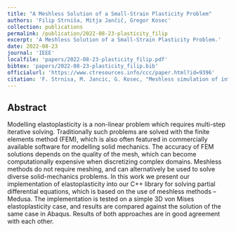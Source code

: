 ```yaml
---
title: "A Meshless Solution of a Small-Strain Plasticity Problem"
authors: 'Filip Strniša, Mitja Jančič, Gregor Kosec'
collection: publications
permalink: /publication/2022-08-23-plasticity_filip
excerpt: 'A Meshless Solution of a Small-Strain Plasticity Problem.'
date: 2022-08-23
journal: 'IEEE'
localfile: 'papers/2022-08-23-plasticity_filip.pdf'
bibtex: 'papers/2022-08-23-plasticity_filip.bib'
officialurl: 'https://www.ctresources.info/ccc/paper.html?id=9396'
citation: 'F. Strnisa, M. Jancic, G. Kosec, "Meshless simulation of infinitesimal elastoplastic deformation of a 3D body", in B.H.V. Topping, J. Kruis, (Editors), "Proceedings of the Fourteenth International Conference on Computational Structures Technology", Civil-Comp Press, Edinburgh, UK, Online volume: CCC 3, Paper 3.4, 2022'
---
```


## Abstract

Modelling elastoplasticity is a non-linear problem which requires multi-step iterative solving. Traditionally such problems are solved with the finite elements method (FEM), which is also often featured in commercially available software for modelling solid mechanics. The accuracy of FEM solutions depends on the quality of the mesh, which can become computationally expensive when discretizing complex domains. Meshless methods do not require meshing, and can alternatively be used to solve diverse solid-mechanics problems. In this work we present our implementation of elastoplasticity into our C++ library for solving partial differential equations, which is based on the use of meshless methods – Medusa. The implementation is tested on a simple 3D von Mises elastoplasticity case, and results are compared against the solution of the same case in Abaqus. Results of both approaches are in good agreement with each other. 